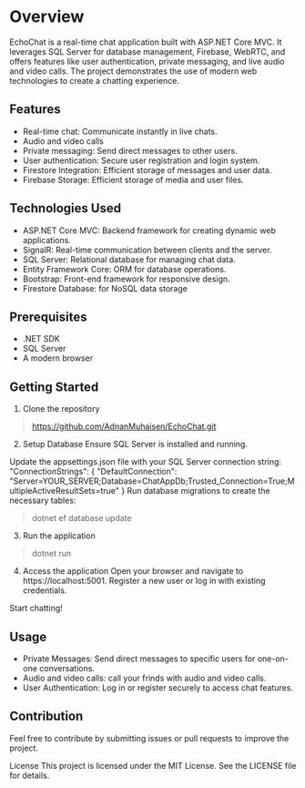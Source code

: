 # Overview
EchoChat is a real-time chat application built with ASP.NET Core MVC. It leverages SQL Server for database management, Firebase, WebRTC, and offers features like user authentication, private messaging, and live audio and video calls. The project demonstrates the use of modern web technologies to create a chatting experience.

## Features
- Real-time chat: Communicate instantly in live chats.
- Audio and video calls
- Private messaging: Send direct messages to other users.
- User authentication: Secure user registration and login system.
- Firestore Integration: Efficient storage of messages and user data.
- Firebase Storage: Efficient storage of media and user files.

## Technologies Used
- ASP.NET Core MVC: Backend framework for creating dynamic web applications.
- SignalR: Real-time communication between clients and the server.
- SQL Server: Relational database for managing chat data.
- Entity Framework Core: ORM for database operations.
- Bootstrap: Front-end framework for responsive design.
- Firestore Database: for NoSQL data storage

## Prerequisites
- .NET SDK
- SQL Server
- A modern browser

## Getting Started
1. Clone the repository
> https://github.com/AdnanMuhaisen/EchoChat.git

2. Setup Database
Ensure SQL Server is installed and running.

Update the appsettings.json file with your SQL Server connection string:
"ConnectionStrings": {
  "DefaultConnection": "Server=YOUR_SERVER;Database=ChatAppDb;Trusted_Connection=True;MultipleActiveResultSets=true"
}
Run database migrations to create the necessary tables:

> dotnet ef database update
3. Run the application
> dotnet run

4. Access the application
Open your browser and navigate to https://localhost:5001.
Register a new user or log in with existing credentials.

Start chatting!

## Usage
- Private Messages: Send direct messages to specific users for one-on-one conversations.
- Audio and video calls: call your frinds with audio and video calls.
- User Authentication: Log in or register securely to access chat features.

## Contribution
Feel free to contribute by submitting issues or pull requests to improve the project.

License
This project is licensed under the MIT License. See the LICENSE file for details.
